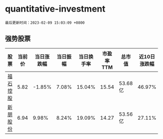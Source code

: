 # quantitative-investment

`最后更新时间：2023-02-09 15:03:09 +0800`

## 强势股票

|股票|当前价|当日涨跌幅|当日振幅|当日换手率|市盈率TTM|总市值|近10日涨跌幅|
|----|----|----|----|----|----|----|----|
|[福石控股](https://xueqiu.com/S/SZ300071)|5.82|-1.85%|7.08%|15.04%|15.54|53.68亿|46.97%|
|[新朋股份](https://xueqiu.com/S/SZ002328)|6.94|9.98%|8.24%|19.09%|14.27|53.56亿|27.11%|
